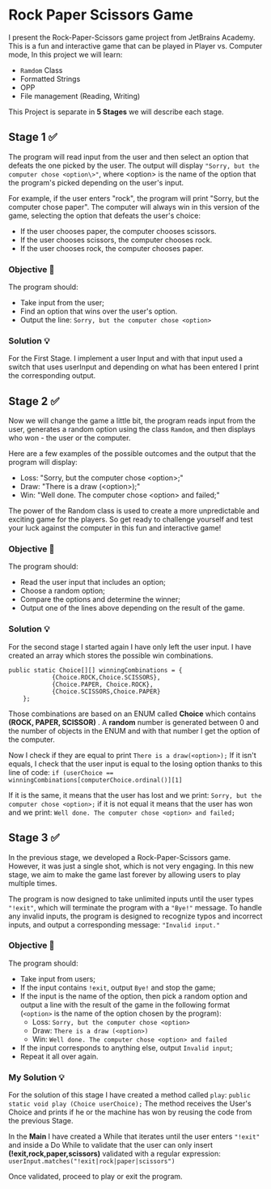 # Rock Paper Scissors Game

I present the Rock-Paper-Scissors game project from JetBrains Academy. This is a fun and interactive game that can be played in Player vs. Computer mode, 
In this project we will learn:

 - `Ramdom` Class
 - Formatted Strings
 - OPP
 - File management (Reading, Writing)

This Project is separate in **5 Stages** we will describe each stage.

## Stage 1 ✅ 
The program will read input from the user and then select an option that defeats the one picked by the user. The output will display `"Sorry, but the computer chose <option\>"`, where <option\> is the name of the option that the program's picked depending on the user's input.

For example, if the user enters "rock", the program will print "Sorry, but the computer chose paper". The computer will always win in this version of the game, selecting the option that defeats the user's choice:

-   If the user chooses paper, the computer chooses scissors.
-   If the user chooses scissors, the computer chooses rock.
-   If the user chooses rock, the computer chooses paper.

### Objective 🎯
The program should:

 -  Take input from the user;
-   Find an option that wins over the user's option.
-   Output the line:  `Sorry, but the computer chose <option>`

### Solution 💡
For the First Stage. I implement a user Input and with that input used a switch that uses userInput and depending on what has been entered I print the corresponding output.

## Stage 2 ✅
Now we will change the game a little bit, the program reads input from the user, generates a random option using the class `Ramdom`, and then displays who won - the user or the computer.

Here are a few examples of the possible outcomes and the output that the program will display:

-   Loss: "Sorry, but the computer chose <option\>;"
-   Draw: "There is a draw (<option\>);"
-   Win: "Well done. The computer chose <option\> and failed;"

The power of the Random class is used to create a more unpredictable and exciting game for the players. So get ready to challenge yourself and test your luck against the computer in this fun and interactive game!

### Objective 🎯
The program should:

-   Read the user input that includes an option;
-   Choose a random option;
-   Compare the options and determine the winner;
-   Output one of the lines above depending on the result of the game.

### Solution 💡
For the second stage I  started again I have only left the user input.
I have created an array which stores the possible win combinations.
```
public static Choice[][] winningCombinations = {
            {Choice.ROCK,Choice.SCISSORS},
            {Choice.PAPER, Choice.ROCK},
            {Choice.SCISSORS,Choice.PAPER}
    };
```

Those combinations are based on an ENUM called **Choice** which contains **(ROCK, PAPER, SCISSOR)** .
A **random** number is generated between 0 and the number of objects in the ENUM and with that number
I get the option of the computer.

Now I check if they are equal to print `There is a draw(<option>);`
If it isn't equals, I check that the user input is equal to the losing option thanks to this line of code:
`if (userChoice == winningCombinations[computerChoice.ordinal()][1]`

If it is the same, it means that the user has lost and we print:
`Sorry, but the computer chose <option>;`
if it is not equal it means that the user has won and we print:
`Well done. The computer chose <option> and failed;`

## Stage 3 ✅
In the previous stage, we developed a Rock-Paper-Scissors game. However, it was just a single shot, which is not very engaging. In this new stage, we aim to make the game last forever by allowing users to play multiple times.

The program is now designed to take unlimited inputs until the user types `"!exit"`, which will terminate the program with a `"Bye!"` message. To handle any invalid inputs, the program is designed to recognize typos and incorrect inputs, and output a corresponding message: `"Invalid input."`

### Objective 🎯
The program should:

-   Take input from users;
-   If the input contains  `!exit`, output  `Bye!`  and stop the game;
-   If the input is the name of the option, then pick a random option and output a line with the result of the game in the following format (`<option>`  is the name of the option chosen by the program):
    -   Loss:  `Sorry, but the computer chose <option>`
    -   Draw:  `There is a draw (<option>)`
    -   Win:  `Well done. The computer chose <option> and failed`
-   If the input corresponds to anything else, output  `Invalid input`;
-   Repeat it all over again.

### My Solution 💡
For the solution of this stage I have created a method called `play`:
```public static void play (Choice userChoice);```
The method receives the User's Choice and prints if he or the machine has won by reusing the code from the previous Stage.

In the **Main** I have created a While that iterates until the user enters `"!exit"` and inside a Do While to validate that the user can only insert **(!exit,rock,paper,scissors)** validated with a regular expression:
```userInput.matches("!exit|rock|paper|scissors")```

Once validated, proceed to play or exit the program.


